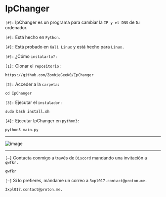 # IpChanger

`[#]:` IpChanger es un programa para cambiar la `IP y el DNS` de tu ordenador.

`[#]:` Está hecho en `Python.`

`[#]:` Está probado en `Kali Linux` y está hecho para `Linux.`

`[#]:` ¿Cómo `instalarlo?:`

`[1]:` Clonar el `repositorio:`

    https://github.com/ZombieGeeK0/IpChanger
`[2]:` Acceder a la `carpeta:`

    cd IpChanger
`[3]:` Ejecutar el `instalador:`

    sudo bash install.sh
`[4]:` Ejecutar IpChanger en `python3:`

    python3 main.py

<hr>

![image](https://github.com/ZombieGeeK0/IpChanger/assets/158185295/e77c85c6-0b6d-431a-b101-1af488f1518a)

<hr>

`[~]` Contacta conmigo a través de `Discord` mandando una invitación a `qwfkr.`

    qwfkr
`[~]` Si lo prefieres, mándame un correo a `3xpl017.contact@proton.me.`

    3xpl017.contact@proton.me.
